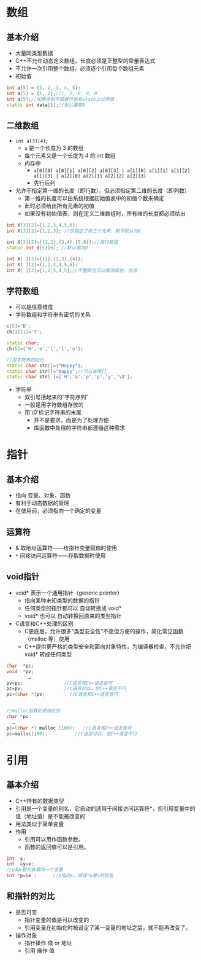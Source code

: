 # 数组

## 基本介绍

- 大量同类型数据
- C++不允许动态定义数组，长度必须是正整型的常量表达式
- 不允许一次引用整个数组，必须逐个引用每个数组元素
- 初始值

```C++
int a[5] = {1, 2, 3, 4, 5};
int a[5] = {1, 2};//1, 2, 0, 0, 0
int a[5];//如果全部不赋值可能有stack上垃圾值
static int data[5];//默认都是0
```

## 二维数组

- `int a[3][4]`;
  - `a` 是一个长度为 3 的数组
  - 每个元素又是一个长度为 4 的 int 数组
  - 内存中 
    - `a[0][0] a[0][1] a[0][2] a[0][3] | a[1][0] a[1][1] a[1][2] a[1][3] | a[2][0] a[2][1] a[2][2] a[2][3]`
    - 先行后列
- 允许不指定第一维的长度（即行数），但必须指定第二维的长度（即列数）
  - 第一维的长度可以由系统根据初始值表中的初值个数来确定
  - 此时必须给出所有元素的初值
  - 如果没有初始值表，则在定义二维数组时，所有维的长度都必须给出

```C++
int X[3][2]={1,2,3,4,5,6};
int X[3][2]={1,2,3}; //仅指定了前三个元素，剩下默认为0

int X[3][2]={{1,2},{3,4},{5,6}};//按行赋值
static int d[5][6]; //默认都为0

int X[ ][2]={{1},{2,3},{4}};
int X[ ][2]={1,2,3,4,5,6};
int X[ ][2]={1,2,3,4,5};//不整除也可以推测成功，合法


```

## 字符数组

- 可以是任意维度
- 字符数组和字符串有密切的关系

```C++
c[5]='B';
ch[1][1]='Y';

static char;
ch[5]={'H','e','l','l','o'};

//用字符串初始化
static char str[]={"Happy"};
static char str[]="Happy";//可以省略{}
static char str[ ]={'H','a','p','p','y','\0'};

```

- 字符串
  - 双引号括起来的“字符序列”
  - 一般是用字符数组存放的
  - 用'\0'标记字符串的末尾
    - 并不是要求，而是为了处理方便
    - 库函数中处理的字符串都遵循这种需求

# 指针

## 基本介绍

- 指向 变量、对象、函数
- 有利于动态数据的管理
- 在使用前，必须指向一个确定的变量

## 运算符

- & 取地址运算符——给指针变量赋值时使用
- `*` 间接访问运算符——存取数据时使用

## void指针

- void* 表示一个通用指针（generic pointer）
  - 指向某种未知类型的数据的指针
  - 任何类型的指针都可以 自动转换成 void*
  - void* 也可以 自动转换回原来的类型指针
- C语言和C++处理的区别
  - C更底层，允许很多“类型安全性”不高但方便的操作，简化常见函数（malloc 等）使用
  - C++提供更严格的类型安全和面向对象特性，为编译器检查，不允许把 void* 转成任何类型

```C++
char  *pc;
void  *pv;
        …
pv=pc;               //C语言和C++语言皆可
pc=pv;               //C语言可以，但C++语言不行
pc=(char *)pv;         //C语言和C++语言皆可


//malloc函数的使用区别
char *pc
  …
pc=(char *) malloc (100);   //C语言和C++语言皆可
pc=malloc(100);          //C语言可以，但C++语言不行

```



# 引用

## 基本介绍

- C++特有的数据类型
- 引用是一个变量的别名，它自动的适用于间接访问运算符*，但引用变量中的值（地址值）是不能被改变的
- 用法类似于简单变量
- 作用
  - 引用可以用作函数参数。
  - 函数的返回值可以是引用。 

```C++
int  x;
int  &y=x;
//y和x都代表着同一个变量
int *p=&x ;      //p指向x，或说*p是x的别名

```

## 和指针的对比

- 是否可变
  - 指针变量的值是可以改变的
  - 引用变量在初始化时被设定了某一变量的地址之后，就不能再改变了。
- 操作对象
  - 指针操作 值 or 地址
  - 引用 操作 值
